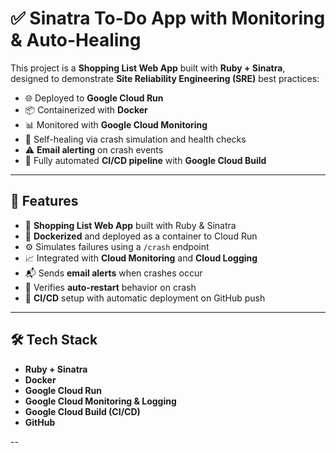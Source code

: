 # ✅ Sinatra To-Do App with Monitoring & Auto-Healing

This project is a **Shopping List Web App** built with **Ruby + Sinatra**, designed to demonstrate **Site Reliability Engineering (SRE)** best practices:

- 🌐 Deployed to **Google Cloud Run**
- 📦 Containerized with **Docker**
- 📊 Monitored with **Google Cloud Monitoring**
- 🔁 Self-healing via crash simulation and health checks
- ⚠️ **Email alerting** on crash events
- 🔄 Fully automated **CI/CD pipeline** with **Google Cloud Build**

---

## 🚀 Features

- 📝 **Shopping List Web App** built with Ruby & Sinatra
- 🐳 **Dockerized** and deployed as a container to Cloud Run
- ⚙️ Simulates failures using a `/crash` endpoint
- 📈 Integrated with **Cloud Monitoring** and **Cloud Logging**
- 📬 Sends **email alerts** when crashes occur
- 🔁 Verifies **auto-restart** behavior on crash
- 🔂 **CI/CD** setup with automatic deployment on GitHub push

---

## 🛠️ Tech Stack

- **Ruby + Sinatra**
- **Docker**
- **Google Cloud Run**
- **Google Cloud Monitoring & Logging**
- **Google Cloud Build (CI/CD)**
- **GitHub**

--
